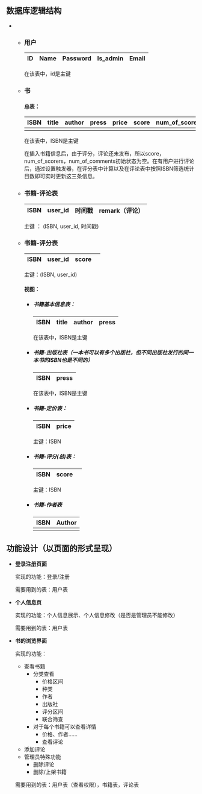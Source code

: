 ## 数据库逻辑结构

- - ### 用户

    | ID   | Name | Password | Is_admin | Email |
    | ---- | ---- | -------- | -------- | ----- |

    在该表中，id是主键

  - ### 书

    #### 总表：

    | ISBN | title | author | press | price | score | num_of_scorers | num_of_comments |
    | ---- | ----- | ------ | ----- | ----- | ----- | -------------- | --------------- |
    |      |       |        |       |       |       |                |                 |

    在该表中，ISBN是主键

    在插入书籍信息后，由于评分，评论还未发布，所以score，num_of_scorers，num_of_comments初始状态为空。在有用户进行评论后，通过设置触发器，在评分表中计算以及在评论表中按照ISBN筛选统计目数即可实时更新这三条信息。

  - ### 书籍-评论表

    | ISBN | user_id | 时间戳 | remark（评论） |
    | ---- | ------- | ------ | -------------- |

    主键 ： (ISBN, user_id, 时间戳)

  - ### 书籍-评分表

    | ISBN | user_id | score |      |
    | ---- | ------- | ----- | ---- |

    主键：(ISBN, user_id)

    

    #### 视图：

    - ##### 书籍基本信息表：

      | ISBN | title | author | press |
      | ---- | ----- | ------ | ----- |

      在该表中，ISBN是主键

    - ##### 书籍-出版社表（一本书可以有多个出版社，但不同出版社发行的同一本书的ISBN也是不同的）

      | ISBN | press |
      | ---- | ----- |

      在该表中，ISBN是主键

    - ##### 书籍-定价表：

      | ISBN | price |
      | ---- | ----- |

      主键：ISBN

    - ##### 书籍-评分(总)表：

      | ISBN | score |      |
      | ---- | ----- | ---- |

      主键：ISBN
  
    - ##### 书籍-作者表
  
      | ISBN | Author |
      | ---- | ------ |
      |      |        |
  
      





## 功能设计（以页面的形式呈现）

* **登录注册页面**

  实现的功能：登录/注册

  需要用到的表：用户表

* **个人信息页**

  实现的功能：个人信息展示、个人信息修改（是否是管理员不能修改）

  需要用到的表：用户表

* **书的浏览界面**

  实现的功能：

  * 查看书籍
    * 分类查看
      * 价格区间
      * 种类
      * 作者
      * 出版社
      * 评分区间
      * 联合筛查
    * 对于每个书籍可以查看详情
      * 价格、作者......
      * 查看评论
  * 添加评论
  * 管理员特殊功能
    * 删除评论
    * 删除/上架书籍

  需要用到的表：用户表（查看权限），书籍表，评论表

